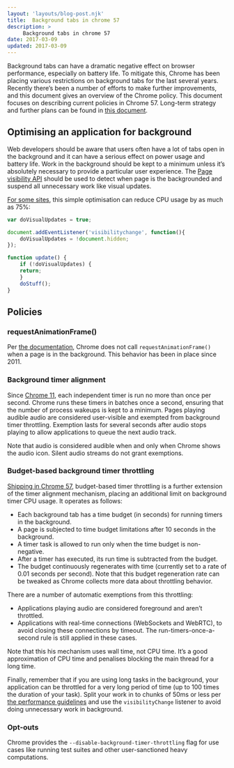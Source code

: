 ```yaml
---
layout: 'layouts/blog-post.njk'
title:  Background tabs in chrome 57
description: >
     Background tabs in chrome 57
date: 2017-03-09 
updated: 2017-03-09 
---
```

Background tabs can have a dramatic negative effect on browser performance,
especially on battery life. To mitigate this, Chrome has been placing
various restrictions on background tabs for the last several years.
Recently there’s been a number of efforts to make further improvements,
and this document gives an overview of the Chrome policy.
This document focuses on describing current policies in Chrome 57.
Long-term strategy and further plans can be found in
[this document](https://docs.google.com/document/d/18_sX-KGRaHcV3xe5Xk_l6NNwXoxm-23IOepgMx4OlE4/pub).

## Optimising an application for background

Web developers should be aware that users often have a lot of tabs open in the background
and it can have a serious effect on power usage and battery life. Work in the background
should be kept to a minimum unless it’s absolutely necessary to provide
a particular user experience. The
[Page visibility API](https://developer.mozilla.org/docs/Web/Events/visibilitychange)
should be used
to detect when page is the backgrounded and suspend all unnecessary work like visual updates.

[For some sites](https://twitter.com/cryptowat_ch/status/817502626896089090),
this simple optimisation can reduce CPU usage by as much as 75%: 

```js
var doVisualUpdates = true;

document.addEventListener('visibilitychange', function(){
    doVisualUpdates = !document.hidden;
});

function update() {
    if (!doVisualUpdates) {
    return;
    }
    doStuff();
}
```


## Policies

### requestAnimationFrame()

Per [the documentation](https://developer.mozilla.org/docs/Web/API/window/requestAnimationFrame),
Chrome does not call `requestAnimationFrame()` when a page is in the background.
This behavior has been in place since 2011.

### Background timer alignment

Since [Chrome 11](https://blog.chromium.org/2011/03/getting-smoother-animated-web-content.html),
each independent timer is run no more than once per second. Chrome runs these timers in batches
once a second, ensuring that the number of process wakeups is kept to a minimum.
Pages playing audible audio are considered user-visible and exempted from background timer
throttling. Exemption lasts for several seconds after audio stops playing to allow
applications to queue the next audio track.

Note that audio is considered audible when and only when Chrome shows the audio icon.
Silent audio streams do not grant exemptions.

### Budget-based background timer throttling

[Shipping in Chrome 57](https://www.chromestatus.com/feature/6172836527865856),
budget-based timer throttling is a further extension of the timer alignment mechanism,
placing an additional limit on background timer CPU usage. It operates as follows:

* Each background tab has a time budget (in seconds) for running timers in the background.
* A page is subjected to time budget limitations after 10 seconds in the background.
* A timer task is allowed to run only when the time budget is non-negative.
* After a timer has executed, its run time is subtracted from the budget.
* The budget continuously regenerates with time (currently set to a rate of
  0.01 seconds per second). Note that this budget regeneration rate can be tweaked as
  Chrome collects more data about throttling behavior.

There are a number of automatic exemptions from this throttling:

* Applications playing audio are considered foreground and aren’t throttled. 
* Applications with real-time connections (WebSockets and WebRTC), to avoid closing
  these connections by timeout. The run-timers-once-a-second rule is still
  applied in these cases.

Note that this his mechanism uses wall time, not CPU time.
It’s a good approximation of CPU time and penalises blocking the main thread for a
long time.

Finally, remember that if you are using long tasks in the background, your application
can be throttled for a very long period of time (up to 100 times the duration of your task).
Split your work in to chunks of 50ms or less per
[the performance guidelines](https://developers.google.com/web/fundamentals/performance/rail)
and use the `visibilityChange` listener to avoid doing unnecessary work in background.

### Opt-outs

Chrome provides the `--disable-background-timer-throttling` flag for use cases like
running test suites and other user-sanctioned heavy computations.

